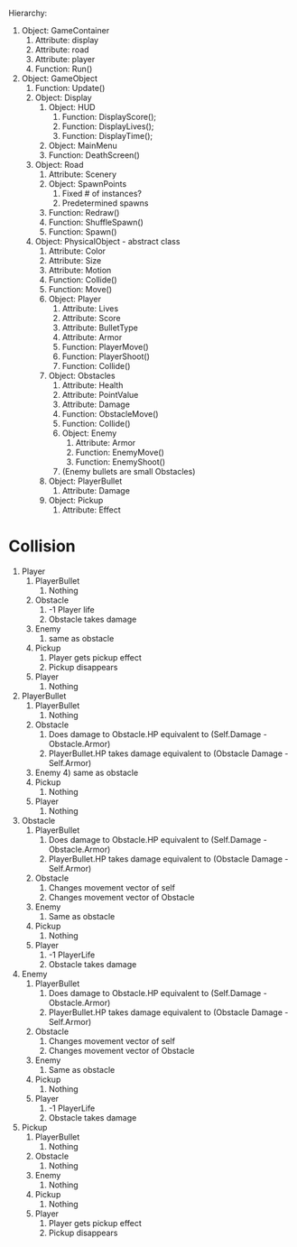 Hierarchy:

1) Object: GameContainer
    1) Attribute: display
    2) Attribute: road
    3) Attribute: player
    4) Function: Run()
2) Object: GameObject
    1) Function: Update()
    2) Object: Display
        1) Object: HUD
            1) Function: DisplayScore();
            2) Function: DisplayLives();
            3) Function: DisplayTime();
        2) Object: MainMenu
        3) Function: DeathScreen()
    3) Object: Road
        1) Attribute: Scenery
        2) Object: SpawnPoints
            1) Fixed # of instances?
            2) Predetermined spawns
        3) Function: Redraw()
        4) Function: ShuffleSpawn()
        5) Function: Spawn()
    4) Object: PhysicalObject - abstract class
        1) Attribute: Color
        2) Attribute: Size
        3) Attribute: Motion
        4) Function: Collide()
        5) Function: Move()
        4) Object: Player
            1) Attribute: Lives
            2) Attribute: Score
            3) Attribute: BulletType
            4) Attribute: Armor
            5) Function: PlayerMove()
            6) Function: PlayerShoot()
            7) Function: Collide()
        5) Object: Obstacles
            1) Attribute: Health
            2) Attribute: PointValue
            3) Attribute: Damage
            3) Function: ObstacleMove()
            4) Function: Collide()
            5) Object: Enemy
                1) Attribute: Armor
                2) Function: EnemyMove()
                3) Function: EnemyShoot()
            6) (Enemy bullets are small Obstacles)
        6) Object: PlayerBullet
            1) Attribute: Damage
        7) Object: Pickup
            1) Attribute: Effect

# Collision

1) Player
    1) PlayerBullet
        1) Nothing
    2) Obstacle
        1) -1 Player life
        2) Obstacle takes damage
    3) Enemy
        1) same as obstacle
    4) Pickup
        1) Player gets pickup effect
        2) Pickup disappears
    5) Player
        1) Nothing
2) PlayerBullet
    1) PlayerBullet
        1) Nothing
    2) Obstacle
        1) Does damage to Obstacle.HP equivalent to (Self.Damage - Obstacle.Armor)
        2) PlayerBullet.HP takes damage equivalent to (Obstacle Damage - Self.Armor)
    3) Enemy
        4) same as obstacle
    4) Pickup
        1) Nothing
    5) Player
        1) Nothing
3) Obstacle
    1) PlayerBullet
        1) Does damage to Obstacle.HP equivalent to (Self.Damage - Obstacle.Armor)
        2) PlayerBullet.HP takes damage equivalent to (Obstacle Damage - Self.Armor)
    2) Obstacle
        1) Changes movement vector of self
        2) Changes movement vector of Obstacle
    3) Enemy
        1) Same as obstacle
    4) Pickup
        1) Nothing
    5) Player
        1) -1 PlayerLife
        2) Obstacle takes damage
4) Enemy
    1) PlayerBullet
        1) Does damage to Obstacle.HP equivalent to (Self.Damage - Obstacle.Armor)
        2) PlayerBullet.HP takes damage equivalent to (Obstacle Damage - Self.Armor)
    2) Obstacle
        1) Changes movement vector of self
        2) Changes movement vector of Obstacle
    3) Enemy
        1) Same as obstacle
    4) Pickup
        1) Nothing
    5) Player
        1) -1 PlayerLife
        2) Obstacle takes damage
5) Pickup
    1) PlayerBullet
        1) Nothing
    2) Obstacle
        1) Nothing
    3) Enemy
        1) Nothing
    4) Pickup
        1) Nothing
    5) Player
        1) Player gets pickup effect
        2) Pickup disappears
